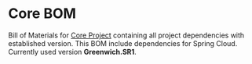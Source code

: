 # Core BOM
Bill of Materials for [Core Project](https://github.com/davidch93/core#core-project) containing all project dependencies with established version. 
This BOM include dependencies for Spring Cloud. Currently used version **Greenwich.SR1**. 
